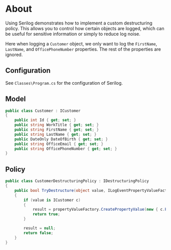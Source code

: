 ﻿# About

Using Serilog demonstrates how to implement a custom destructuring policy. This allows you to control how certain objects are logged, which can be useful for sensitive information or simply to reduce log noise.

Here when logging a `Customer` object, we only want to log the `FirstName`, `LastName`, and `OfficePhoneNumber` properties. The rest of the properties are ignored.

## Configuration

See `Classes\Program.cs` for the configuration of Serilog.


## Model

```csharp
public class Customer : ICustomer
{
    public int Id { get; set; }
    public string WorkTitle { get; set; }
    public string FirstName { get; set; } 
    public string LastName { get; set; }
    public DateOnly DateOfBirth { get; set; }
    public string OfficeEmail { get; set; }
    public string OfficePhoneNumber { get; set; }
}
```

## Policy

```csharp
public class CustomerDestructuringPolicy : IDestructuringPolicy
{
    public bool TryDestructure(object value, ILogEventPropertyValueFactory propertyValueFactory, out LogEventPropertyValue result)
    {
        if (value is ICustomer c)
        {
            result = propertyValueFactory.CreatePropertyValue(new { c.FirstName, c.LastName, c.OfficePhoneNumber });
            return true;
        }

        result = null;
        return false;
    }
}
```


